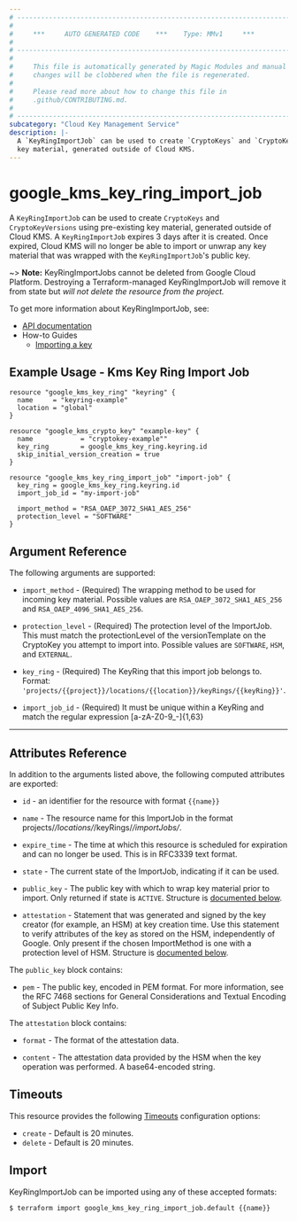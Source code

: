 ```yaml
---
# ----------------------------------------------------------------------------
#
#     ***     AUTO GENERATED CODE    ***    Type: MMv1     ***
#
# ----------------------------------------------------------------------------
#
#     This file is automatically generated by Magic Modules and manual
#     changes will be clobbered when the file is regenerated.
#
#     Please read more about how to change this file in
#     .github/CONTRIBUTING.md.
#
# ----------------------------------------------------------------------------
subcategory: "Cloud Key Management Service"
description: |-
  A `KeyRingImportJob` can be used to create `CryptoKeys` and `CryptoKeyVersions` using pre-existing
  key material, generated outside of Cloud KMS.
---
```


# google\_kms\_key\_ring\_import\_job

A `KeyRingImportJob` can be used to create `CryptoKeys` and `CryptoKeyVersions` using pre-existing
key material, generated outside of Cloud KMS. A `KeyRingImportJob` expires 3 days after it is created.
Once expired, Cloud KMS will no longer be able to import or unwrap any key material that
was wrapped with the `KeyRingImportJob`'s public key.


~> **Note:** KeyRingImportJobs cannot be deleted from Google Cloud Platform.
Destroying a Terraform-managed KeyRingImportJob will remove it from state but
*will not delete the resource from the project.* 


To get more information about KeyRingImportJob, see:

* [API documentation](https://cloud.google.com/kms/docs/reference/rest/v1/projects.locations.keyRings.importJobs)
* How-to Guides
    * [Importing a key](https://cloud.google.com/kms/docs/importing-a-key)

## Example Usage - Kms Key Ring Import Job


```hcl
resource "google_kms_key_ring" "keyring" {
  name     = "keyring-example"
  location = "global"
}

resource "google_kms_crypto_key" "example-key" {
  name            = "cryptokey-example""
  key_ring        = google_kms_key_ring.keyring.id
  skip_initial_version_creation = true
}

resource "google_kms_key_ring_import_job" "import-job" {
  key_ring = google_kms_key_ring.keyring.id
  import_job_id = "my-import-job"

  import_method = "RSA_OAEP_3072_SHA1_AES_256"
  protection_level = "SOFTWARE"
}
```

## Argument Reference

The following arguments are supported:


* `import_method` -
  (Required)
  The wrapping method to be used for incoming key material.
  Possible values are `RSA_OAEP_3072_SHA1_AES_256` and `RSA_OAEP_4096_SHA1_AES_256`.

* `protection_level` -
  (Required)
  The protection level of the ImportJob. This must match the protectionLevel of the
  versionTemplate on the CryptoKey you attempt to import into.
  Possible values are `SOFTWARE`, `HSM`, and `EXTERNAL`.

* `key_ring` -
  (Required)
  The KeyRing that this import job belongs to.
  Format: `'projects/{{project}}/locations/{{location}}/keyRings/{{keyRing}}'`.

* `import_job_id` -
  (Required)
  It must be unique within a KeyRing and match the regular expression [a-zA-Z0-9_-]{1,63}


- - -



## Attributes Reference

In addition to the arguments listed above, the following computed attributes are exported:

* `id` - an identifier for the resource with format `{{name}}`

* `name` -
  The resource name for this ImportJob in the format projects/*/locations/*/keyRings/*/importJobs/*.

* `expire_time` -
  The time at which this resource is scheduled for expiration and can no longer be used.
  This is in RFC3339 text format.

* `state` -
  The current state of the ImportJob, indicating if it can be used.

* `public_key` -
  The public key with which to wrap key material prior to import. Only returned if state is `ACTIVE`.
  Structure is [documented below](#nested_public_key).

* `attestation` -
  Statement that was generated and signed by the key creator (for example, an HSM) at key creation time.
  Use this statement to verify attributes of the key as stored on the HSM, independently of Google.
  Only present if the chosen ImportMethod is one with a protection level of HSM.
  Structure is [documented below](#nested_attestation).


<a name="nested_public_key"></a>The `public_key` block contains:

* `pem` -
  The public key, encoded in PEM format. For more information, see the RFC 7468 sections
  for General Considerations and Textual Encoding of Subject Public Key Info.

<a name="nested_attestation"></a>The `attestation` block contains:

* `format` -
  The format of the attestation data.

* `content` -
  The attestation data provided by the HSM when the key operation was performed.
  A base64-encoded string.

## Timeouts

This resource provides the following
[Timeouts](https://developer.hashicorp.com/terraform/plugin/sdkv2/resources/retries-and-customizable-timeouts) configuration options:

- `create` - Default is 20 minutes.
- `delete` - Default is 20 minutes.

## Import


KeyRingImportJob can be imported using any of these accepted formats:

```
$ terraform import google_kms_key_ring_import_job.default {{name}}
```
